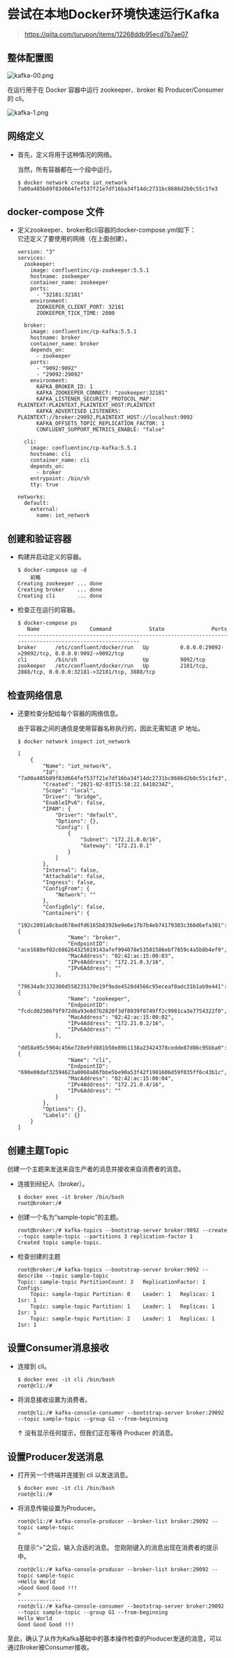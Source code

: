 # 尝试在本地Docker环境快速运行Kafka

> https://qiita.com/turupon/items/12268ddb95ecd7b7ae07

## 整体配置图

![kafka-00.png](https://qiita-user-contents.imgix.net/https%3A%2F%2Fqiita-image-store.s3.ap-northeast-1.amazonaws.com%2F0%2F544022%2Fa98ea391-27e1-38b7-5b6f-141032ea92e5.png?ixlib=rb-4.0.0&auto=format&gif-q=60&q=75&s=34ee746f2b518bc33777fc4117437f1d)

在运行用于在 Docker 容器中运行 zookeeper、broker 和 Producer/Consumer 的 cli。

![kafka-1.png](https://qiita-user-contents.imgix.net/https%3A%2F%2Fqiita-image-store.s3.ap-northeast-1.amazonaws.com%2F0%2F544022%2F351da61f-9ec2-efb6-bc18-71247fc022c5.png?ixlib=rb-4.0.0&auto=format&gif-q=60&q=75&s=a360528b8fd1974932ea8350c2d2c3fd)

## 网络定义

- 首先，定义将用于这种情况的网络。  

  当然，所有容器都在一个段中运行。

    ```
    $ docker network create iot_network
    7a00a485b89f83d664fef537f21e7df16ba34f14dc2731bc8686d2b0c55c1fe3
    ```

## docker-compose 文件

- 定义zookeeper、broker和cli容器的docker-compose.yml如下：  
  它还定义了要使用的网络（在上面创建）。

  ```
  version: "3"
  services:
    zookeeper:
      image: confluentinc/cp-zookeeper:5.5.1
      hostname: zookeeper
      container_name: zookeeper
      ports:
        - "32181:32181"
      environment:
        ZOOKEEPER_CLIENT_PORT: 32181
        ZOOKEEPER_TICK_TIME: 2000
  
    broker:
      image: confluentinc/cp-kafka:5.5.1
      hostname: broker
      container_name: broker
      depends_on:
        - zookeeper
      ports:
        - "9092:9092"
        - "29092:29092"
      environment:
        KAFKA_BROKER_ID: 1
        KAFKA_ZOOKEEPER_CONNECT: "zookeeper:32181"
        KAFKA_LISTENER_SECURITY_PROTOCOL_MAP: PLAINTEXT:PLAINTEXT,PLAINTEXT_HOST:PLAINTEXT
        KAFKA_ADVERTISED_LISTENERS: PLAINTEXT://broker:29092,PLAINTEXT_HOST://localhost:9092
        KAFKA_OFFSETS_TOPIC_REPLICATION_FACTOR: 1
        CONFLUENT_SUPPORT_METRICS_ENABLE: "false"
  
    cli:
      image: confluentinc/cp-kafka:5.5.1
      hostname: cli
      container_name: cli
      depends_on:
        - broker
      entrypoint: /bin/sh
      tty: true
  
  networks:
    default:
      external:
        name: iot_network
  ```

## 创建和验证容器

- 构建并启动定义的容器。

  ```
  $ docker-compose up -d
      前略
  Creating zookeeper ... done
  Creating broker    ... done
  Creating cli       ... done
  ```

- 检查正在运行的容器。

  ```
  $ docker-compose ps
     Name                Command            State               Ports                         
  ----------------------------------------------------------------------------------------------------------
  broker      /etc/confluent/docker/run   Up          0.0.0.0:29092->29092/tcp, 0.0.0.0:9092->9092/tcp      
  cli         /bin/sh                     Up          9092/tcp                                              
  zookeeper   /etc/confluent/docker/run   Up          2181/tcp, 2888/tcp, 0.0.0.0:32181->32181/tcp, 3888/tcp
  ```

  

## 检查网络信息

- 还要检查分配给每个容器的网络信息。

  由于容器之间的通信是使用容器名称执行的，因此无需知道 IP 地址。

  ```
  $ docker network inspect iot_network
  
  [
      {
          "Name": "iot_network",
          "Id": "7a00a485b89f83d664fef537f21e7df16ba34f14dc2731bc8686d2b0c55c1fe3",
          "Created": "2021-02-03T15:58:22.6410234Z",
          "Scope": "local",
          "Driver": "bridge",
          "EnableIPv6": false,
          "IPAM": {
              "Driver": "default",
              "Options": {},
              "Config": [
                  {
                      "Subnet": "172.21.0.0/16",
                      "Gateway": "172.21.0.1"
                  }
              ]
          },
          "Internal": false,
          "Attachable": false,
          "Ingress": false,
          "ConfigFrom": {
              "Network": ""
          },
          "ConfigOnly": false,
          "Containers": {
              "192c2091a0cbad678edfd6165b8392be9e6e17b7b4eb74179303c366d6efa301": {
                  "Name": "broker",
                  "EndpointID": "ace1688ef02c686264325019143afef994078e53501586ebf7859c4a5b8b4ef9",
                  "MacAddress": "02:42:ac:15:00:03",
                  "IPv4Address": "172.21.0.3/16",
                  "IPv6Address": ""
              },
              "79634a9c332300d558235170e19f9ede4528d4566c95eceaf0adc31b1ab9e441": {
                  "Name": "zookeeper",
                  "EndpointID": "fcdcd02386f9f972d6a93e8d7b2820f3df8039f0749ff2c9981ca3e7754322f0",
                  "MacAddress": "02:42:ac:15:00:02",
                  "IPv4Address": "172.21.0.2/16",
                  "IPv6Address": ""
              },
              "dd58a95c5904c456e728e9fd881b50e89b1138a23424378cedde87d86c95bba0": {
                  "Name": "cli",
                  "EndpointID": "690e00daf32594623a0068a86fbbe5be90a53f42f1901606d59f035ff6c43b1c",
                  "MacAddress": "02:42:ac:15:00:04",
                  "IPv4Address": "172.21.0.4/16",
                  "IPv6Address": ""
              }
          },
          "Options": {},
          "Labels": {}
      }
  ]
  ```

## 创建主题Topic

创建一个主题来发送来自生产者的消息并接收来自消费者的消息。

- 连接到经纪人（broker）。

    ```
    $ docker exec -it broker /bin/bash
    root@broker:/#
    ```

- 创建一个名为“sample-topic”的主题。

    ```
    root@broker:/# kafka-topics --bootstrap-server broker:9092 --create --topic sample-topic --partitions 3 replication-factor 1
    Created topic sample-topic.
    ```

- 检查创建的主题

  ```
  root@broker:/# kafka-topics --bootstrap-server broker:9092 --describe --topic sample-topic
  Topic: sample-topic PartitionCount: 3   ReplicationFactor: 1    Configs: 
      Topic: sample-topic Partition: 0    Leader: 1   Replicas: 1 Isr: 1
      Topic: sample-topic Partition: 1    Leader: 1   Replicas: 1 Isr: 1
      Topic: sample-topic Partition: 2    Leader: 1   Replicas: 1 Isr: 1
  ```

  

## 设置Consumer消息接收

- 连接到 cli。

  ```
  $ docker exec -it cli /bin/bash
  root@cli:/#
  ```

- 将消息接收设置为消费者。

  ```
  root@cli:/# kafka-console-consumer --bootstrap-server broker:29092 --topic sample-topic --group G1 --from-beginning
  ```

  ↑ 没有显示任何提示，但我们正在等待 Producer 的消息。

## 设置Producer发送消息

- 打开另一个终端并连接到 cli 以发送消息。

  ```
  $ docker exec -it cli /bin/bash
  root@cli:/#
  ```

- 将消息传输设置为Producer。

  ```
  root@cli:/# kafka-console-producer --broker-list broker:29092 --topic sample-topic
  >
  ```

  在提示“>”之后，输入合适的消息。
  您刚刚键入的消息出现在消费者的提示中。

  ```
  root@cli:/# kafka-console-producer --broker-list broker:29092 --topic sample-topic
  >Hello World
  >Good Good Good !!!
  >
  --------------
  root@cli:/# kafka-console-consumer --bootstrap-server broker:29092 --topic sample-topic --group G1 --from-beginning
  Hello World
  Good Good Good !!!
  ```

  

至此，确认了从作为Kafka基础中的基本操作检查的Producer发送的消息，可以通过Broker被Consumer接收。